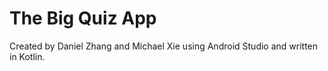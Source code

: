 # The Big Quiz App
Created by Daniel Zhang and Michael Xie using Android Studio and written in Kotlin.
